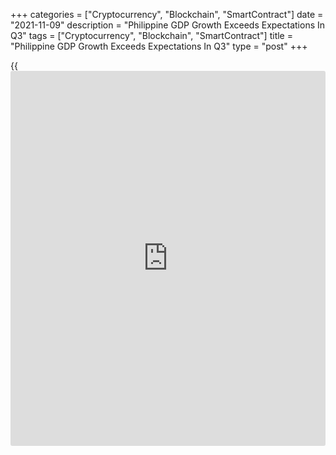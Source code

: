 +++
categories = ["Cryptocurrency", "Blockchain", "SmartContract"]
date = "2021-11-09"
description = "Philippine GDP Growth Exceeds Expectations In Q3"
tags = ["Cryptocurrency", "Blockchain", "SmartContract"]
title = "Philippine GDP Growth Exceeds Expectations In Q3"
type = "post"
+++

{{<iframe id="large-banner" src="https://www.bounty.group/#slide=10.0" width="100%" height="600" scrolling="no" style="border: 0px solid rgb(216, 221, 230); border-radius: 3px;">}}

The Philippine [economy][1] grew more than expected in the third quarter
on robust household spending and investment, data from the Philippine
Statistics Authority revealed on Tuesday.

Gross domestic product grew 7.1 percent on a yearly basis in the third
quarter, faster than the expected growth of 4.8 percent. But the pace of
growth slowed from the 12.0 percent expansion registered in the second
quarter.

On a quarterly basis, GDP was up 3.8 percent, which was also bigger than
the expected rate of 1.2 percent.

The government targets to achieve 4-5 percent growth target the full
year of 2021.

On the demand side, household consumption grew 7.1 percent and
government spending gained 13.6 percent annually in the third quarter.
Gross fixed capital formation logged a sharp growth of 22 percent.

At the same time, exports and imports rose 9.0 percent and 13.2 percent,
respectively.

Among the major economic sectors, industry and services posted positive
growth of 7.9 percent and 8.2 percent, respectively. Meanwhile,
agriculture, forestry, and fishing posted a contraction of 1.7 percent.

GDP figures were much stronger than expected and output is set to jump
again in the fourth quarter following a sharp drop in virus cases and
the further easing of restrictions, Alex Holmes, an economist at Capital
Economics, said.

That said, even after rapid growth in the second half of this year, the
recovery will still have a long way to go, and the economy will remain
in catch-up mode throughout 2022, the economist added.

For comments and feedback [contact](https://www.playgroundfx.com/contact/): editorial@rtt[news](https://www.letsplayfx.com/blog/forex-news-website/).com

[Economic News][1]

 **What parts of the world are seeing the best (and worst) economic
performances lately? Click[here][2] to check out our [Econ Scorecard][2]
and find out! See up-to-the-moment [ranking](https://www.playgroundfx.com/blog/crypto-exchange-ranking/)s for the best and worst
performers in [GDP][3], [unemployment rate][4], [inflation][5] and much
more.**

   1. www.rtt[news](https://www.letsplayfx.com/blog/forex-news-website/).com/Content/EconomicNews.aspx
   2. www.rtt[news](https://www.letsplayfx.com/blog/forex-news-website/).com/economic-scorecard/world-rank/unemployment-rate/highest-performance.aspx
   3. www.rtt[news](https://www.letsplayfx.com/blog/forex-news-website/).com/economic-scorecard/world-rank/GDP/highest-performance.aspx
   4. www.rtt[news](https://www.letsplayfx.com/blog/forex-news-website/).com/economic-scorecard/world-rank/unemployment-rate/lowest-performance.aspx
   5. www.rtt[news](https://www.letsplayfx.com/blog/forex-news-website/).com/economic-scorecard/world-rank/CPI/highest-performance.aspx